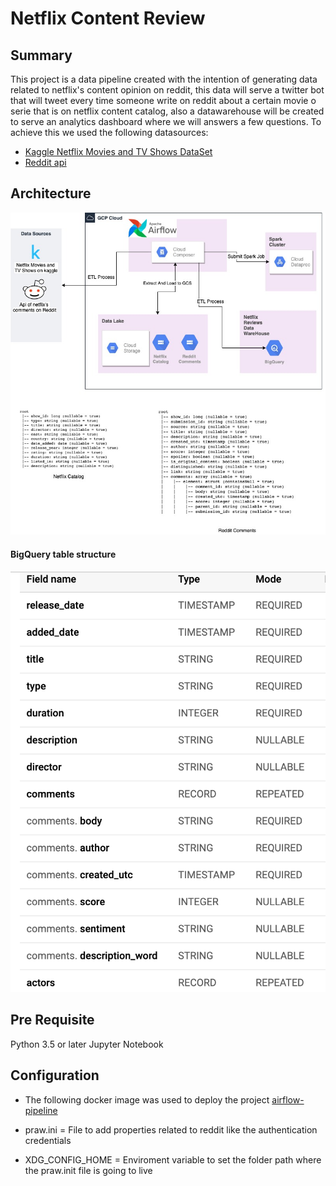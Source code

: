 # Netflix Content Review

## Summary
This project is a data pipeline created with the intention of generating data related to netflix's content opinion on reddit, this data will serve a twitter bot that will tweet every time someone write on reddit about a certain movie o serie that is on netflix content catalog, also a datawarehouse will be created to serve an analytics dashboard where we will answers a few questions. To achieve this we used the following datasources:

* [Kaggle Netflix Movies and TV Shows DataSet](https://www.kaggle.com/shivamb/netflix-shows/data#) 
* [Reddit api](https://www.reddit.com/dev/api)

## Architecture 

![architecture](resources/Netflix_content_review_GCP.jpg)

#### BigQuery table structure
![big_query_table_structure](resources/shows_bigquery_table.png)

## Pre Requisite
Python 3.5 or later
Jupyter Notebook 

## Configuration
* The following docker image was used to deploy the project [airflow-pipeline](https://github.com/brayanjuls/airflow-pipeline)

* praw.ini = File to add properties related to reddit like the authentication credentials

* XDG_CONFIG_HOME = Enviroment variable to set the folder path where the praw.init file is going to live

